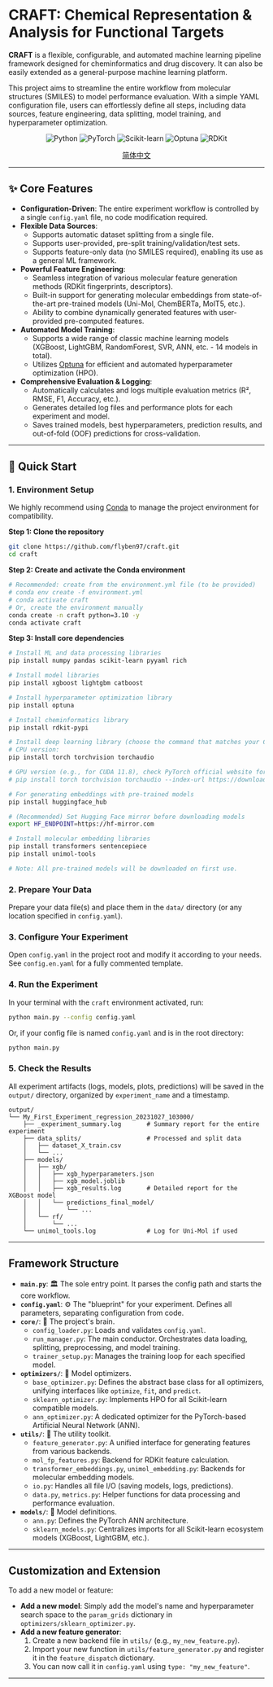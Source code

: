 # CRAFT: Chemical Representation & Analysis for Functional Targets

**CRAFT** is a flexible, configurable, and automated machine learning pipeline framework designed for cheminformatics and drug discovery. It can also be easily extended as a general-purpose machine learning platform.

This project aims to streamline the entire workflow from molecular structures (SMILES) to model performance evaluation. With a simple YAML configuration file, users can effortlessly define all steps, including data sources, feature engineering, data splitting, model training, and hyperparameter optimization.

<p align="center">
  <img src="https://img.shields.io/badge/Python-3.10+-blue.svg" alt="Python">
  <img src="https://img.shields.io/badge/PyTorch-2.0+-ee4c2c.svg" alt="PyTorch">
  <img src="https://img.shields.io/badge/Scikit--learn-1.2+-f89931.svg" alt="Scikit-learn">
  <img src="https://img.shields.io/badge/Optuna-3.1+-8d3cbf.svg" alt="Optuna">
  <img src="https://img.shields.io/badge/RDKit-2022.09+-026464.svg" alt="RDKit">
</p>

<p align="center">
  <a href="README_zh-CN.md">简体中文</a>
</p>

---

## :sparkles: Core Features

*   **Configuration-Driven**: The entire experiment workflow is controlled by a single `config.yaml` file, no code modification required.
*   **Flexible Data Sources**:
    *   Supports automatic dataset splitting from a single file.
    *   Supports user-provided, pre-split training/validation/test sets.
    *   Supports feature-only data (no SMILES required), enabling its use as a general ML framework.
*   **Powerful Feature Engineering**:
    *   Seamless integration of various molecular feature generation methods (RDKit fingerprints, descriptors).
    *   Built-in support for generating molecular embeddings from state-of-the-art pre-trained models (Uni-Mol, ChemBERTa, MolT5, etc.).
    *   Ability to combine dynamically generated features with user-provided pre-computed features.
*   **Automated Model Training**:
    *   Supports a wide range of classic machine learning models (XGBoost, LightGBM, RandomForest, SVR, ANN, etc. - 14 models in total).
    *   Utilizes [Optuna](https://optuna.org/) for efficient and automated hyperparameter optimization (HPO).
*   **Comprehensive Evaluation & Logging**:
    *   Automatically calculates and logs multiple evaluation metrics (R², RMSE, F1, Accuracy, etc.).
    *   Generates detailed log files and performance plots for each experiment and model.
    *   Saves trained models, best hyperparameters, prediction results, and out-of-fold (OOF) predictions for cross-validation.

---

## :rocket: Quick Start

### 1. Environment Setup

We highly recommend using [Conda](https://docs.conda.io/en/latest/miniconda.html) to manage the project environment for compatibility.

**Step 1: Clone the repository**
```bash
git clone https://github.com/flyben97/craft.git
cd craft
```

**Step 2: Create and activate the Conda environment**
```bash
# Recommended: create from the environment.yml file (to be provided)
# conda env create -f environment.yml
# conda activate craft
# Or, create the environment manually
conda create -n craft python=3.10 -y
conda activate craft
```

**Step 3: Install core dependencies**
```bash
# Install ML and data processing libraries
pip install numpy pandas scikit-learn pyyaml rich

# Install model libraries
pip install xgboost lightgbm catboost

# Install hyperparameter optimization library
pip install optuna

# Install cheminformatics library
pip install rdkit-pypi

# Install deep learning library (choose the command that matches your CUDA version)
# CPU version:
pip install torch torchvision torchaudio

# GPU version (e.g., for CUDA 11.8), check PyTorch official website for the latest command:
# pip install torch torchvision torchaudio --index-url https://download.pytorch.org/whl/cu118

# For generating embeddings with pre-trained models
pip install huggingface_hub

# (Recommended) Set Hugging Face mirror before downloading models
export HF_ENDPOINT=https://hf-mirror.com

# Install molecular embedding libraries
pip install transformers sentencepiece
pip install unimol-tools

# Note: All pre-trained models will be downloaded on first use.
```

### 2. Prepare Your Data

Prepare your data file(s) and place them in the `data/` directory (or any location specified in `config.yaml`).

### 3. Configure Your Experiment

Open `config.yaml` in the project root and modify it according to your needs. See `config.en.yaml` for a fully commented template.

### 4. Run the Experiment

In your terminal with the `craft` environment activated, run:
```bash
python main.py --config config.yaml
```
Or, if your config file is named `config.yaml` and is in the root directory:
```bash
python main.py
```

### 5. Check the Results

All experiment artifacts (logs, models, plots, predictions) will be saved in the `output/` directory, organized by `experiment_name` and a timestamp.

```
output/
└── My_First_Experiment_regression_20231027_103000/
    ├── _experiment_summary.log       # Summary report for the entire experiment
    ├── data_splits/                  # Processed and split data
    │   ├── dataset_X_train.csv
    │   └── ...
    ├── models/
    │   ├── xgb/
    │   │   ├── xgb_hyperparameters.json
    │   │   ├── xgb_model.joblib
    │   │   ├── xgb_results.log       # Detailed report for the XGBoost model
    │   │   └── predictions_final_model/
    │   │       └── ...
    │   └── rf/
    │       └── ...
    └── unimol_tools.log              # Log for Uni-Mol if used
```

---

## ​Framework Structure

*   **`main.py`**: :classical_building: The sole entry point. It parses the config path and starts the core workflow.
*   **`config.yaml`**: :gear: The "blueprint" for your experiment. Defines all parameters, separating configuration from code.
*   **`core/`**: :brain: The project's brain.
    *   `config_loader.py`: Loads and validates `config.yaml`.
    *   `run_manager.py`: The main conductor. Orchestrates data loading, splitting, preprocessing, and model training.
    *   `trainer_setup.py`: Manages the training loop for each specified model.
*   **`optimizers/`**: :wrench: Model optimizers.
    *   `base_optimizer.py`: Defines the abstract base class for all optimizers, unifying interfaces like `optimize`, `fit`, and `predict`.
    *   `sklearn_optimizer.py`: Implements HPO for all Scikit-learn compatible models.
    *   `ann_optimizer.py`: A dedicated optimizer for the PyTorch-based Artificial Neural Network (ANN).
*   **`utils/`**: :toolbox: The utility toolkit.
    *   `feature_generator.py`: A unified interface for generating features from various backends.
    *   `mol_fp_features.py`: Backend for RDKit feature calculation.
    *   `transformer_embeddings.py`, `unimol_embedding.py`: Backends for molecular embedding models.
    *   `io.py`: Handles all file I/O (saving models, logs, predictions).
    *   `data.py`, `metrics.py`: Helper functions for data processing and performance evaluation.
*   **`models/`**: :bricks: Model definitions.
    *   `ann.py`: Defines the PyTorch ANN architecture.
    *   `sklearn_models.py`: Centralizes imports for all Scikit-learn ecosystem models (XGBoost, LightGBM, etc.).

---

## Customization and Extension

To add a new model or feature:

*   **Add a new model**: Simply add the model's name and hyperparameter search space to the `param_grids` dictionary in `optimizers/sklearn_optimizer.py`.
*   **Add a new feature generator**:
    1.  Create a new backend file in `utils/` (e.g., `my_new_feature.py`).
    2.  Import your new function in `utils/feature_generator.py` and register it in the `feature_dispatch` dictionary.
    3.  You can now call it in `config.yaml` using `type: "my_new_feature"`.

---

